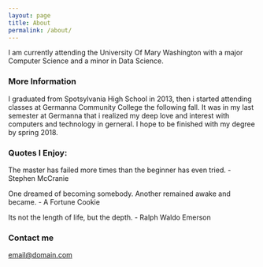 ```yaml
---
layout: page
title: About
permalink: /about/
---
```


I am currently attending the University Of Mary Washington with a major Computer Science and a minor in Data Science.

### More Information

I graduated from Spotsylvania High School in 2013, then i started attending classes at Germanna Community College the following fall. It was in my last semester at Germanna that i realized my deep love and interest with computers and technology in gerneral. I hope to be finished with my degree by spring 2018.



### Quotes I Enjoy:

The master has failed more times than the beginner has even tried.    - Stephen McCranie

One dreamed of becoming somebody. Another remained awake and became.    - A Fortune Cookie

Its not the length of life, but the depth.    - Ralph Waldo Emerson

### Contact me

[email@domain.com](mailto:thewrightjoshua@gmail.com)
